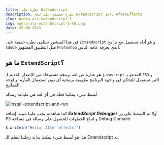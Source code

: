 ```yaml
---
title: نظرة على Extendscript
description: نظرة خفيفة على لغة Extendscript داخل AfterEffects
slug: nadra-ala-extendscript-1
img: nadra-ala-extendscript-1-th.png
date: 29-08-2023
---
```

في هذا المنشور سنلقي نظرة خفيفة على `Extendscript` و هو أداة تستعمل مع برامج `Adobe` مثل التطبيق المشهور `Photoshop` الذي يعرفه عامة الناس. 
## ما هو `ExtendScript`؟
هو عبارة عن لغة برمجة مستوحاة من الإصدار القديم لـ `javascript` المدعو بـ `ES3` و التي تستعمل للتحكم في واجهة البرنامج بطريقة برمجية أي دون استعمال الفأرة أو لوحة المفاتيح.

أبسط شيء يمكننا فعله في أي لغة هي طباعة رسالة.

![install-extendscript-and-run](install-extendscript-and-run.gif)

كما شاهدتم يجب علينا تثبيت إضافة ***ExtendScript Debugger*** أولا ثم الضغط على زر <kbd>F5</kbd> و اتباع الخطوات للحصول على رسالة في مساحة Debug Console.
```jsx
$.writeln("Hello, After effects!")
```

هذا هو أبسط شيء يمكننا بداية رحلتنا لتعلم الـ Extendscript به.
